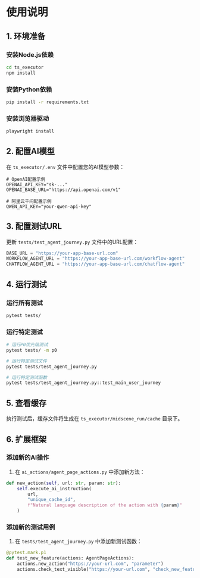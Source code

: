 # 使用说明

## 1. 环境准备

### 安装Node.js依赖
```bash
cd ts_executor
npm install
```

### 安装Python依赖
```bash
pip install -r requirements.txt
```

### 安装浏览器驱动
```bash
playwright install
```

## 2. 配置AI模型

在 `ts_executor/.env` 文件中配置您的AI模型参数：
```env
# OpenAI配置示例
OPENAI_API_KEY="sk-..."
OPENAI_BASE_URL="https://api.openai.com/v1"

# 阿里云千问配置示例
QWEN_API_KEY="your-qwen-api-key"
```

## 3. 配置测试URL

更新 `tests/test_agent_journey.py` 文件中的URL配置：
```python
BASE_URL = "https://your-app-base-url.com"
WORKFLOW_AGENT_URL = "https://your-app-base-url.com/workflow-agent"
CHATFLOW_AGENT_URL = "https://your-app-base-url.com/chatflow-agent"
```

## 4. 运行测试

### 运行所有测试
```bash
pytest tests/
```

### 运行特定测试
```bash
# 运行P0优先级测试
pytest tests/ -m p0

# 运行特定测试文件
pytest tests/test_agent_journey.py

# 运行特定测试函数
pytest tests/test_agent_journey.py::test_main_user_journey
```

## 5. 查看缓存

执行测试后，缓存文件将生成在 `ts_executor/midscene_run/cache` 目录下。

## 6. 扩展框架

### 添加新的AI操作

1. 在 `ai_actions/agent_page_actions.py` 中添加新方法：
```python
def new_action(self, url: str, param: str):
    self.execute_ai_instruction(
        url,
        "unique_cache_id",
        f"Natural language description of the action with {param}"
    )
```

### 添加新的测试用例

1. 在 `tests/test_agent_journey.py` 中添加新测试函数：
```python
@pytest.mark.p1
def test_new_feature(actions: AgentPageActions):
    actions.new_action("https://your-url.com", "parameter")
    actions.check_text_visible("https://your-url.com", "check_new_feature", "Expected text")
```